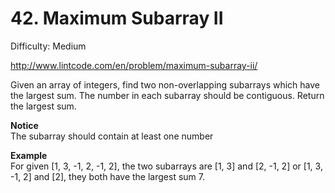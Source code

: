 # 42. Maximum Subarray II

Difficulty: Medium

http://www.lintcode.com/en/problem/maximum-subarray-ii/

Given an array of integers, find two non-overlapping subarrays which have the largest sum.
The number in each subarray should be contiguous.
Return the largest sum.

**Notice**  
The subarray should contain at least one number

**Example**  
For given [1, 3, -1, 2, -1, 2], the two subarrays are [1, 3] and [2, -1, 2] or [1, 3, -1, 2] and [2], they both have the largest sum 7.
